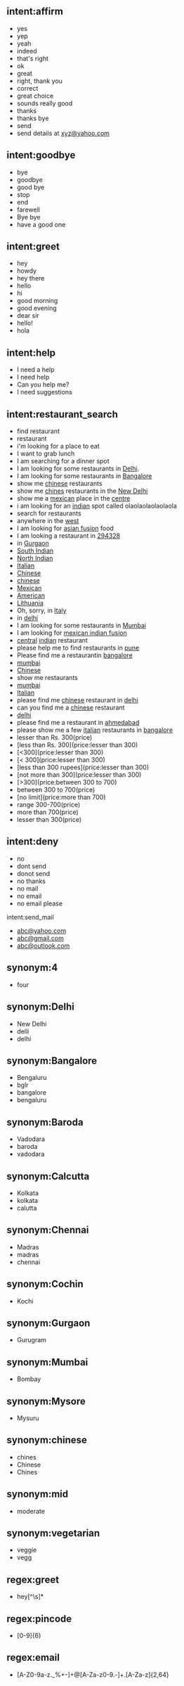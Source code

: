 ## intent:affirm
- yes
- yep
- yeah
- indeed
- that's right
- ok
- great
- right, thank you
- correct
- great choice
- sounds really good
- thanks
- thanks bye
- send
- send details at xyz@yahoo.com

## intent:goodbye
- bye
- goodbye
- good bye
- stop
- end
- farewell
- Bye bye
- have a good one

## intent:greet
- hey
- howdy
- hey there
- hello
- hi
- good morning
- good evening
- dear sir
- hello!
- hola

## intent:help
- I need a help
- I need help
- Can you help me?
- I need suggestions

## intent:restaurant_search
- find restaurant
- restaurant
- i'm looking for a place to eat
- I want to grab lunch
- I am searching for a dinner spot
- I am looking for some restaurants in [Delhi](location).
- I am looking for some restaurants in [Bangalore](location)
- show me [chinese](cuisine) restaurants
- show me [chines](cuisine:chinese) restaurants in the [New Delhi](location:Delhi)
- show me a [mexican](cuisine) place in the [centre](location)
- i am looking for an [indian](cuisine) spot called olaolaolaolaolaola
- search for restaurants
- anywhere in the [west](location)
- I am looking for [asian fusion](cuisine) food
- I am looking a restaurant in [294328](location)
- in [Gurgaon](location)
- [South Indian](cuisine)
- [North Indian](cuisine)
- [Italian](cuisine)
- [Chinese](cuisine:chinese)
- [chinese](cuisine)
- [Mexican](cuisine)
- [American](cuisine)
- [Lithuania](location)
- Oh, sorry, in [Italy](location)
- in [delhi](location)
- I am looking for some restaurants in [Mumbai](location)
- I am looking for [mexican indian fusion](cuisine)
- [central](location) [indian](cuisine) restaurant
- please help me to find restaurants in [pune](location)
- Please find me a restaurantin [bangalore](location)
- [mumbai](location)
- [Chinese](cuisine:chinese)
- show me restaurants
- [mumbai](location)
- [Italian](cuisine)
- please find me [chinese](cuisine) restaurant in [delhi](location)
- can you find me a [chinese](cuisine) restaurant
- [delhi](location)
- please find me a restaurant in [ahmedabad](location)
- please show me a few [italian](cuisine) restaurants in [bangalore](location)
- lesser than Rs. 300(price)
- [less than Rs. 300](price:lesser than 300)
- [<300](price:lesser than 300)
- [< 300](price:lesser than 300)
- [less than 300 rupees](price:lesser than 300)
- [not more than 300](price:lesser than 300)
- [>300](price:between 300 to 700)
- between 300 to 700(price)
- [no limit](price:more than 700)
- range 300-700(price)
- more than 700(price)
- lesser than 300(price)

## intent:deny
- no
- dont send
- donot send
- no thanks
- no mail
- no email
- no email please

intent:send_mail
 - abc@yahoo.com
 - abc@gmail.com
 - abc@outlook.com

## synonym:4
- four

## synonym:Delhi
- New Delhi
- delli
- delhi

## synonym:Bangalore
- Bengaluru
- bglr
- bangalore
- bengaluru

## synonym:Baroda
- Vadodara
- baroda
- vadodara

## synonym:Calcutta
- Kolkata
- kolkata
- calutta

## synonym:Chennai
- Madras
- madras
- chennai

## synonym:Cochin
- Kochi

## synonym:Gurgaon
- Gurugram

## synonym:Mumbai
- Bombay

## synonym:Mysore
- Mysuru

## synonym:chinese
- chines
- Chinese
- Chines

## synonym:mid
- moderate

## synonym:vegetarian
- veggie
- vegg

## regex:greet
- hey[^\s]*

## regex:pincode
- [0-9]{6}

## regex:email
- [A-Z0-9a-z._%+-]+@[A-Za-z0-9.-]+\.[A-Za-z]{2,64}